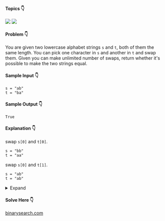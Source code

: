 #### Topics :point_down:
![](https://img.shields.io/badge/-hash--map-wheat) 
![](https://img.shields.io/badge/-string-wheat)

#### Problem :point_down:
You are given two lowercase alphabet strings `s` and `t`, both of them the same length. You can pick one character in `s` and another in `t` and swap them. Given you can make unlimited number of swaps, return whether it's possible to make the two strings equal.
#### Sample Input :point_down:
```
s = "ab"
t = "ba"
```
#### Sample Output :point_down:
```
True
```
#### Explanation :point_down:
swap `s[0]` and `t[0]`.
```
s = "bb"
t = "aa"
```
swap `s[0]` and `t[1]`.
```
s = "ab"
t = "ab"
```

<details>
<summary>Expand</summary>

#### Python :point_down:
```py
def solve(s, t):
    d = {}
    for i in s:
        d[i] = d.get(i, 0) + 1
    for i in t:
        d[i] = d.get(i, 0) + 1
        
    for i in d.values():
        if i % 2 != 0:
            return False

    return True
```
#### Time Complexity :point_down:
```
O(n)
```
#### Space Complexity :point_down:
```
O(n)
```
#### Python :point_down:
```py
def solve(s, t):
    s = sorted(s + t)
    c = 1
    for i in range(1, len(s)):
        if s[i] == s[i-1]:
            c += 1
        else:
            if c % 2 != 0:
                return False
            c = 1

    return True
```
#### Time Complexity :point_down:
```
O(n log n)
```
#### Space Complexity :point_down:
```
O(1)
```
</details>

#### Solve Here :point_down:
[binarysearch.com](https://binarysearch.com/problems/Swap-Characters-to-Equalize-Strings)
